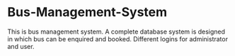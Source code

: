 # Bus-Management-System
This is bus management system. A complete database system is designed in which bus can be enquired and booked. Different logins for administrator and user. 

